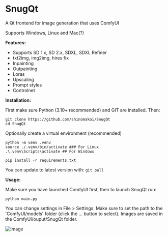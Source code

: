 # SnugQt
A Qt frontend for image generation that uses ComfyUI

Supports Windows, Linux and Mac(?)

**Features:**
- Supports SD 1.x, SD 2.x, SDXL, SDXL Refiner
- txt2img, img2img, hires fix
- Inpainting
- Outpainting
- Loras
- Upscaling
- Prompt styles
- Controlnet

**Installation:**

First make sure Python (3.10+ recommended) and GIT are installed. Then:
```
git clone https://github.com/shinomakoi/SnugQt
cd SnugQt
```
Optionally create a virtual environment (recommended)

```
python -m venv .venv
source ./.venv/bin/activate ### For Linux
.\.venv\Scripts\activate ## For Windows
```
```
pip install -r requirements.txt
```
You can update to latest version with: `git pull`

**Usage:**

Make sure you have launched ComfyUI first, then to launch SnugQt run: 
```
python main.py
```
You can change settings in File > Settings. Make sure to set the path to the 'ComfyUI/models' folder (click the ... button to select).
Images are saved in the ComfyUI/ouput/SnugQt folder.

![image](https://github.com/shinomakoi/SnugQt/assets/112139428/e698d499-9014-47f6-acac-a4eaba0a10fe)
